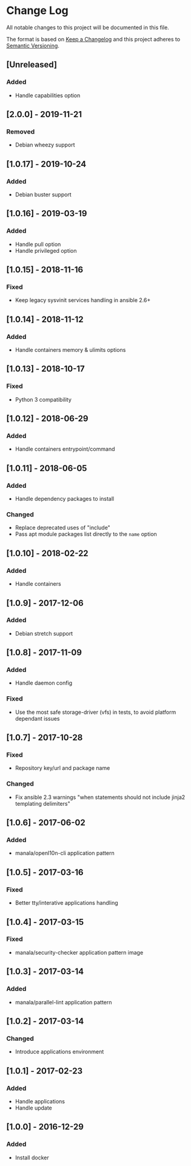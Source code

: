 # Change Log
All notable changes to this project will be documented in this file.

The format is based on [Keep a Changelog](http://keepachangelog.com/)
and this project adheres to [Semantic Versioning](http://semver.org/).

## [Unreleased]
### Added
- Handle capabilities option

## [2.0.0] - 2019-11-21
### Removed
- Debian wheezy support

## [1.0.17] - 2019-10-24
### Added
- Debian buster support

## [1.0.16] - 2019-03-19
### Added
- Handle pull option
- Handle privileged option

## [1.0.15] - 2018-11-16
### Fixed
- Keep legacy sysvinit services handling in ansible 2.6+

## [1.0.14] - 2018-11-12
### Added
- Handle containers memory & ulimits options

## [1.0.13] - 2018-10-17
### Fixed
- Python 3 compatibility

## [1.0.12] - 2018-06-29
### Added
- Handle containers entrypoint/command

## [1.0.11] - 2018-06-05
### Added
- Handle dependency packages to install

### Changed
- Replace deprecated uses of "include"
- Pass apt module packages list directly to the `name` option

## [1.0.10] - 2018-02-22
### Added
- Handle containers

## [1.0.9] - 2017-12-06
### Added
- Debian stretch support

## [1.0.8] - 2017-11-09
### Added
- Handle daemon config

### Fixed
- Use the most safe storage-driver (vfs) in tests, to avoid platform dependant issues

## [1.0.7] - 2017-10-28
### Fixed
- Repository key/url and package name

### Changed
- Fix ansible 2.3 warnings "when statements should not include jinja2 templating delimiters"

## [1.0.6] - 2017-06-02
### Added
- manala/openl10n-cli application pattern

## [1.0.5] - 2017-03-16
### Fixed
- Better tty/interative applications handling

## [1.0.4] - 2017-03-15
### Fixed
- manala/security-checker application pattern image

## [1.0.3] - 2017-03-14
### Added
- manala/parallel-lint application pattern

## [1.0.2] - 2017-03-14
### Changed
- Introduce applications environment

## [1.0.1] - 2017-02-23
### Added
- Handle applications
- Handle update

## [1.0.0] - 2016-12-29
### Added
- Install docker
